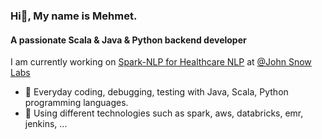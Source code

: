 ### Hi👋, My name is Mehmet.
#### A passionate Scala & Java & Python backend developer

 I am currently working on [Spark-NLP for Healthcare NLP](https://www.johnsnowlabs.com/spark-nlp-health/) at [@John Snow Labs](https://www.johnsnowlabs.com/)

- 🔭 Everyday coding, debugging, testing with Java, Scala, Python programming languages. 
- 🔭 Using different technologies such as spark, aws, databricks, emr, jenkins, ...

